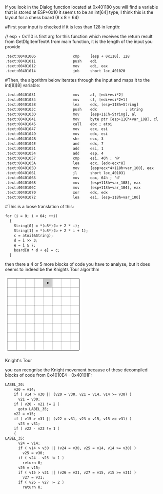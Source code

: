 
If you look in the Dialog function located at 0x401180
you will find a variable that is stored at ESP+0x10
it seems to be an int[64] type, I think this is the layout for a chess board (8 x 8 = 64)

#First your input is checked if it is less than 128 in length:

// esp + 0x110 is first arg for this function which receives the return result from GetDlgItemTextA from main function, it is the length of the input you provide
```
.text:00401006                 cmp     [esp + 0x110], 128 
.text:00401011                 push    edi
.text:00401012                 mov     edi, eax
.text:00401014                 jnb     short loc_401020
```


#Then, the algorithm below iterates through the input and maps it to the int[8][8] variable:
```
.text:00401031                 mov     al, [edi+esi*2]
.text:00401034                 mov     cl, [edi+esi*2+1]
.text:00401038                 lea     edx, [esp+118h+String]
.text:0040103C                 push    edx             ; String
.text:0040103D                 mov     [esp+11Ch+String], al
.text:00401041                 mov     byte ptr [esp+11Ch+var_10B], cl
.text:00401045                 call    ebx ; atoi
.text:00401047                 mov     ecx, esi
.text:00401049                 mov     edx, esi
.text:0040104B                 shr     ecx, 3
.text:0040104E                 and     edx, 7
.text:00401051                 add     esi, 1
.text:00401054                 add     esp, 4
.text:00401057                 cmp     esi, 40h ; '@'
.text:0040105A                 lea     ecx, [edx+ecx*8]
.text:0040105D                 mov     [esp+ecx*4+118h+var_100], eax
.text:00401061                 jl      short loc_401031
.text:00401063                 mov     eax, 64h ; 'd'
.text:00401068                 mov     [esp+118h+var_108], eax
.text:0040106C                 mov     [esp+118h+var_104], eax
.text:00401070                 xor     edx, edx
.text:00401072                 lea     esi, [esp+118h+var_100]
```

#This is a loose translation of this:
```
for (i = 0; i < 64; ++i)
  {
    String[0] = *(u8*)(b + 2 * i);
    String[1] = *(u8*)(b + 2 * i + 1);
    c = atoi(&String);
    d = i >> 3;
    e = i & 7;
    board[8 * d + e] = c;
  }
```
then there a 4 or 5 more blocks of code you have to analyse, but it does seems to indeed be the Knights Tour algorithm


![Alt text](Knight's_tour_anim_2.gif)


Knight's Tour




you can recognise the Knight movement because of these decompiled blocks of code from 0x4010E4 - 0x40101F:

```
LABEL_20:
    v20 = v14;
    if ( v14 > v30 || (v20 = v30, v21 = v14, v14 >= v30) )
      v21 = v30;
    if ( v20 - v21 != 2 )
      goto LABEL_35;
    v22 = v15;
    if ( v15 > v31 || (v22 = v31, v23 = v15, v15 >= v31) )
      v23 = v31;
    if ( v22 - v23 != 1 )
    {
LABEL_35:
      v24 = v14;
      if ( v14 > v30 || (v24 = v30, v25 = v14, v14 >= v30) )
        v25 = v30;
      if ( v24 - v25 != 1 )
        return 0;
      v26 = v15;
      if ( v15 > v31 || (v26 = v31, v27 = v15, v15 >= v31) )
        v27 = v31;
      if ( v26 - v27 != 2 )
        return 0;
```

